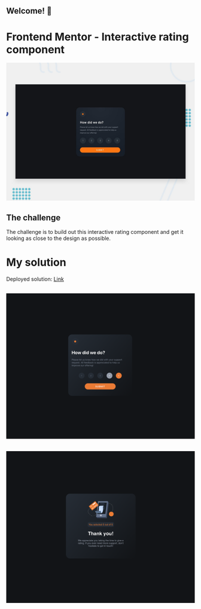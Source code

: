 ## Welcome! 👋

# Frontend Mentor - Interactive rating component

![Design preview for the Interactive rating component coding challenge](./public/design/desktop-preview.jpg)

## The challenge

The challenge is to build out this interactive rating component and get it looking as close to the design as possible.


# My solution

Deployed solution: [Link](https://interactive-rating-component-h8v1.onrender.com)

##

![Main](./public/design/interactive-rating-component-main.png)

##

![Thanks](./public/design/interactive-rating-component-thanks.png)

